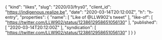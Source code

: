 {
  "kind": "likes",
  "slug": "2020/03/frys0",
  "client_id": "https://indigenous.realize.be",
  "date": "2020-03-14T20:12:00Z",
  "h": "h-entry",
  "properties": {
    "name": [
      "Like of @LLW902's tweet"
    ],
    "like-of": [
      "https://twitter.com/LLW902/status/1238612958651056130"
    ],
    "published": [
      "2020-03-14T20:12:00Z"
    ],
    "syndication": [
      "https://twitter.com/LLW902/status/1238612958651056130"
    ]
  }
}

